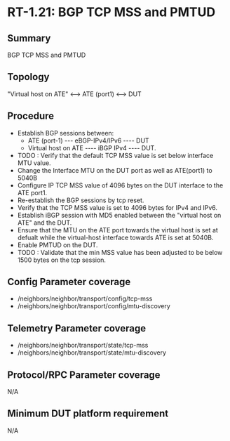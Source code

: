 # RT-1.21: BGP TCP MSS and PMTUD 

## Summary

BGP TCP MSS and PMTUD

## Topology

"Virtual host on ATE" <--> ATE (port1) <--> DUT

## Procedure

*   Establish BGP sessions between:
    *   ATE (port-1) ---  eBGP-IPv4/IPv6 ---- DUT 
    *   Virtual host on ATE ---- iBGP IPv4 ---- DUT.
*   TODO : Verify that the default TCP MSS value is set below interface MTU value.
*   Change the Interface MTU on the DUT port as well as ATE(port1) to 5040B
*   Configure IP TCP MSS value of 4096 bytes on the DUT interface to the ATE port1.
*   Re-establish the BGP sessions by tcp reset.
*   Verify that the TCP MSS value is set to 4096 bytes for IPv4 and IPv6.
*   Establish iBGP session with MD5 enabled between the "virtual host on ATE" and the DUT.  
*   Ensure that the MTU on the ATE port towards the virtual host is set at defualt while the virtual-host interface towards ATE is set at 5040B. 
*   Enable PMTUD on the DUT. 
*   TODO : Validate that the min MSS value has been adjusted to be below 1500 bytes on the tcp session.

## Config Parameter coverage

*   /neighbors/neighbor/transport/config/tcp-mss 
*   /neighbors/neighbor/transport/config/mtu-discovery 

## Telemetry Parameter coverage

*   /neighbors/neighbor/transport/state/tcp-mss 
*   /neighbors/neighbor/transport/state/mtu-discovery 

## Protocol/RPC Parameter coverage

N/A

## Minimum DUT platform requirement

N/A
